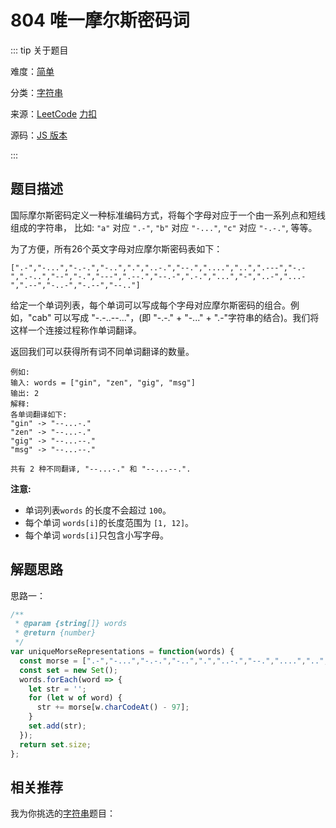 # 804 唯一摩尔斯密码词

::: tip 关于题目

难度：[简单](/solution/easy/)

分类：[字符串](/art/string.html)

来源：[LeetCode](https://leetcode.com/problems/unique-morse-code-words/)  [力扣](https://leetcode-cn.com/problems/unique-morse-code-words/)

源码：[JS 版本](https://github.com/swpuLeo/cattle/blob/master/src/easy/UniqueMorseCodeWords.js)

:::



## 题目描述

国际摩尔斯密码定义一种标准编码方式，将每个字母对应于一个由一系列点和短线组成的字符串， 比如: `"a"` 对应 `".-"`, `"b"` 对应 `"-..."`, `"c"` 对应 `"-.-."`, 等等。

为了方便，所有26个英文字母对应摩尔斯密码表如下：

```
[".-","-...","-.-.","-..",".","..-.","--.","....","..",".---","-.-",".-..","--","-.","---",".--.","--.-",".-.","...","-","..-","...-",".--","-..-","-.--","--.."]
```

给定一个单词列表，每个单词可以写成每个字母对应摩尔斯密码的组合。例如，"cab" 可以写成 "-.-..--..."，(即 "-.-." + "-..." + ".-"字符串的结合)。我们将这样一个连接过程称作单词翻译。

返回我们可以获得所有词不同单词翻译的数量。

```
例如:
输入: words = ["gin", "zen", "gig", "msg"]
输出: 2
解释:
各单词翻译如下:
"gin" -> "--...-."
"zen" -> "--...-."
"gig" -> "--...--."
"msg" -> "--...--."

共有 2 种不同翻译, "--...-." 和 "--...--.".
```



**注意:**

- 单词列表`words` 的长度不会超过 `100`。
- 每个单词 `words[i]`的长度范围为 `[1, 12]`。
- 每个单词 `words[i]`只包含小写字母。



## 解题思路

思路一：

```js
/**
 * @param {string[]} words
 * @return {number}
 */
var uniqueMorseRepresentations = function(words) {
  const morse = [".-","-...","-.-.","-..",".","..-.","--.","....","..",".---","-.-",".-..","--","-.","---",".--.","--.-",".-.","...","-","..-","...-",".--","-..-","-.--","--.."];
  const set = new Set();
  words.forEach(word => {
    let str = '';
    for (let w of word) {
      str += morse[w.charCodeAt() - 97];
    }
    set.add(str);
  });
  return set.size;
};
```



## 相关推荐

我为你挑选的[字符串](/art/string.html)题目：
